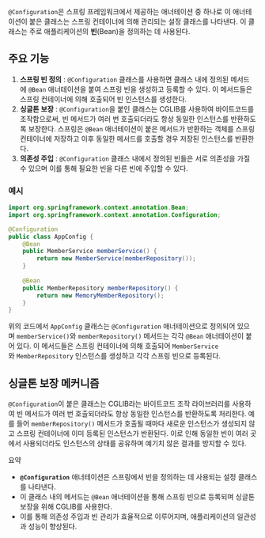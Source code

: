 `@Configuration`은 스프링 프레임워크에서 제공하는 애너테이션 중 하나로 이 애너테이션이 붙은 클래스는 스프링 컨테이너에 의해 관리되는 설정 클래스를 나타낸다. 이 클래스는 주로 애플리케이션의 **빈**(Bean)을 정의하는 데 사용된다.
## 주요 기능
1. **스프링 빈 정의** : `@Configuration` 클래스를 사용하면 클래스 내에 정의된 메서드에 `@Bean` 애너테이션을 붙여 스프링 빈을 생성하고 등록할 수 있다. 이 메서드들은 스프링 컨테이너에 의해 호출되어 빈 인스턴스를 생성한다.
2. **싱글톤 보장** : `@Configuration`을 붙인 클래스는 CGLIB를 사용하여 바이트코드를 조작함으로써, 빈 메서드가 여러 번 호출되더라도 항상 동일한 인스턴스를 반환하도록 보장한다. 스프링은 `@Bean` 애너테이션이 붙은 메서드가 반환하는 객체를 스프링 컨테이너에 저장하고 이후 동일한 메서드를 호출할 경우 저장된 인스턴스를 반환한다.
3. **의존성 주입** : `@Configuration` 클래스 내에서 정의된 빈들은 서로 의존성을 가질 수 있으며 이를 통해 필요한 빈을 다른 빈에 주입할 수 있다.

### 예시
```java
import org.springframework.context.annotation.Bean;
import org.springframework.context.annotation.Configuration;

@Configuration
public class AppConfig {
    @Bean
    public MemberService memberService() {
        return new MemberService(memberRepository());
    }
    
    @Bean
    public MemberRepository memberRepository() {
        return new MemoryMemberRepository();
    }
}
```
위의 코드에서 `AppConfig` 클래스는 `@Configuration` 애너테이션으로 정의되어 있으며 `memberService()`와 `memberRepository()` 메서드는 각각 `@Bean` 애너테이션이 붙어 있다. 이 메서드들은 스프링 컨테이너에 의해 호출되어 `MemberService`와 `MemberRepository` 인스턴스를 생성하고 각각 스프링 빈으로 등록된다.

## 싱글톤 보장 메커니즘
`@Configuration`이 붙은 클래스는 CGLIB라는 바이트코드 조작 라이브러리를 사용하여 빈 메서드가 여러 번 호출되더라도 항상 동일한 인스턴스를 반환하도록 처리한다. 예를 들어 `memberRepository()` 메서드가 호출될 때마다 새로운 인스턴스가 생성되지 않고 스프링 컨테이너에 이미 등록된 인스턴스가 반환된다.
이로 인해 동일한 빈이 여러 곳에서 사용되더라도 인스턴스의 상태를 공유하며 예기치 않은 결과를 방지할 수 있다.

요약
- **`@Configuration`** 애너테이션은 스프링에서 빈을 정의하는 데 사용되는 설정 클래스를 나타낸다.
- 이 클래스 내의 메서드는 `@Bean` 애너테이션을 통해 스프링 빈으로 등록되며 싱글톤 보장을 위해 CGLIB를 사용한다.
- 이를 통해 의존성 주입과 빈 관리가 효율적으로 이루어지며, 애플리케이션의 일관성과 성능이 향상된다.